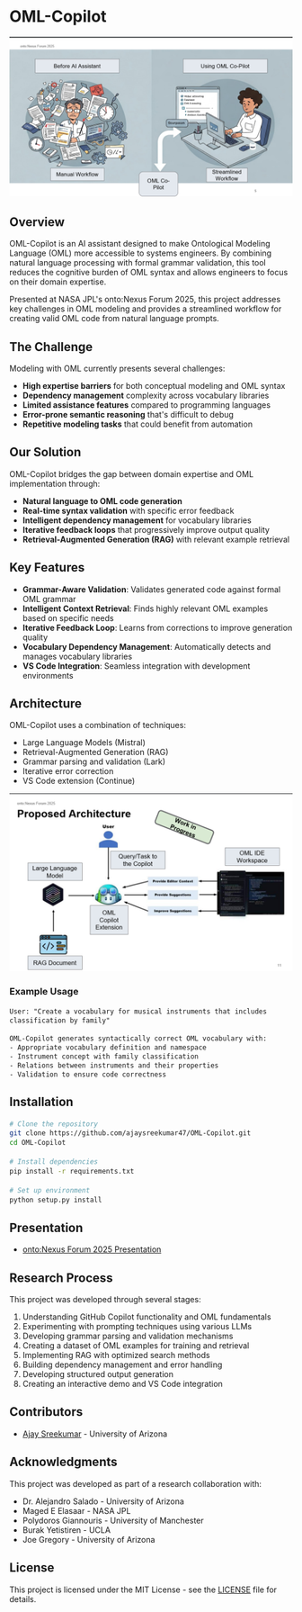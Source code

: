 # OML-Copilot

![OML Copilot Banner](docs/images/oml-copilot-banner.png)

## Overview
OML-Copilot is an AI assistant designed to make Ontological Modeling Language (OML) more accessible to systems engineers. By combining natural language processing with formal grammar validation, this tool reduces the cognitive burden of OML syntax and allows engineers to focus on their domain expertise.

Presented at NASA JPL's onto:Nexus Forum 2025, this project addresses key challenges in OML modeling and provides a streamlined workflow for creating valid OML code from natural language prompts.

## The Challenge
Modeling with OML currently presents several challenges:
- **High expertise barriers** for both conceptual modeling and OML syntax
- **Dependency management** complexity across vocabulary libraries
- **Limited assistance features** compared to programming languages
- **Error-prone semantic reasoning** that's difficult to debug
- **Repetitive modeling tasks** that could benefit from automation

## Our Solution
OML-Copilot bridges the gap between domain expertise and OML implementation through:
- **Natural language to OML code generation**
- **Real-time syntax validation** with specific error feedback
- **Intelligent dependency management** for vocabulary libraries
- **Iterative feedback loops** that progressively improve output quality
- **Retrieval-Augmented Generation (RAG)** with relevant example retrieval

## Key Features
- **Grammar-Aware Validation**: Validates generated code against formal OML grammar
- **Intelligent Context Retrieval**: Finds highly relevant OML examples based on specific needs
- **Iterative Feedback Loop**: Learns from corrections to improve generation quality
- **Vocabulary Dependency Management**: Automatically detects and manages vocabulary libraries
- **VS Code Integration**: Seamless integration with development environments

## Architecture
OML-Copilot uses a combination of techniques:
- Large Language Models (Mistral)
- Retrieval-Augmented Generation (RAG)
- Grammar parsing and validation (Lark)
- Iterative error correction
- VS Code extension (Continue)

![Architecture Diagram](docs/images/architecture.png)


### Example Usage
```
User: "Create a vocabulary for musical instruments that includes classification by family"

OML-Copilot generates syntactically correct OML vocabulary with:
- Appropriate vocabulary definition and namespace
- Instrument concept with family classification
- Relations between instruments and their properties
- Validation to ensure code correctness
```

## Installation

```bash
# Clone the repository
git clone https://github.com/ajaysreekumar47/OML-Copilot.git
cd OML-Copilot

# Install dependencies
pip install -r requirements.txt

# Set up environment
python setup.py install
```


## Presentation
- [onto:Nexus Forum 2025 Presentation](https://www.youtube.com/watch?v=fleR6-Fiazo)

## Research Process
This project was developed through several stages:
1. Understanding GitHub Copilot functionality and OML fundamentals
2. Experimenting with prompting techniques using various LLMs
3. Developing grammar parsing and validation mechanisms
4. Creating a dataset of OML examples for training and retrieval
5. Implementing RAG with optimized search methods
6. Building dependency management and error handling
7. Developing structured output generation
8. Creating an interactive demo and VS Code integration

## Contributors
- [Ajay Sreekumar](https://ajaysreekumar47.github.io) - University of Arizona

## Acknowledgments
This project was developed as part of a research collaboration with:
- Dr. Alejandro Salado - University of Arizona
- Maged E Elasaar - NASA JPL
- Polydoros Giannouris - University of Manchester
- Burak Yetistiren - UCLA
- Joe Gregory - University of Arizona

## License
This project is licensed under the MIT License - see the [LICENSE](LICENSE) file for details.
